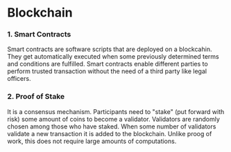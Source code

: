 # Blockchain


### 1. Smart Contracts

Smart contracts are software scripts that are deployed on a blockcahin. They get automatically executed when some previously determined terms and conditions are fulfilled. Smart contracts enable different parties to perform trusted transaction without the need of a third party like legal officers.

### 2. Proof of Stake

It is a consensus mechanism. Participants need to "stake" (put forward with risk) some amount of coins to become a validator. Validators are randomly chosen among those who have staked. When some number of validators validate a new transaction it is added to the blockchain. Unlike proog of work, this does not require large amounts of computations.